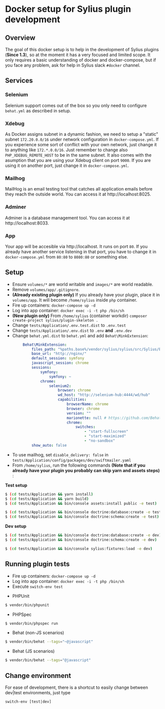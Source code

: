 # Docker setup for Sylius plugin development

## Overview

The goal of this docker setup is to help in the development of Sylius plugins (**Since 1.3**), so at the moment it has a very focused and limited scope. It only requires a basic understanding of docker and docker-compose, but if you face any problem, ask for help in Sylius slack `#docker` channel.

## Services

### Selenium
Selenium support comes out of the box so you only need to configure `behat.yml` as described in setup.

### Xdebug
As Docker assigns subnet in a dynamic fashion, we need to setup a "static" subnet `172.20.0.0/16` under network configuration in `docker-compose.yml`. If you experience some sort of conflict with your own network, just change it to anything like `172.*.0.0/16`. Just remember to change also `PHP_XDEBUG_REMOTE_HOST` to be in the same subnet. It also comes with the asumption that you are using your Xdebug client on port `9000`. If you are using it on another port, just change it in `docker-compose.yml`.

### Mailhog
MailHog is an email testing tool that catches all application emails before they reach the outside world. You can access it at http://localhost:8025.

### Adminer
Adminer is a database management tool. You can access it at http://localhost:8033.

### App
Your app will be accesible via http://localhost. It runs on port `80`. If you already have another service listening in that port, you have to change it in `docker-compose.yml` from `80:80` to `8080:80` or something else.

## Setup
* Ensure `volumes/*` are world writable and `images/*` are world readable.
* Remove `volumes/app/.gitignore`.
* **(Already existing plugin only)** If you already have your plugin, place it in `volumes/app`. It will become `/home/sylius` inside `php` container.
* Fire up containers: `docker-compose up -d`
* Log into app container: `docker exec -i -t php /bin/sh`
* **(New plugin only)** From `/home/sylius` (container workdir) `composer create-project sylius/plugin-skeleton .`
* Change `tests/Application/.env.test.dist` to `.env.test`
* Change `tests/Application/.env.dist` to `.env` **and** `.env.dev`
* Change `behat.yml.dist` to `behat.yml` and add `Behat\MinkExtension`:
```yaml
        Behat\MinkExtension:
            files_path: "%paths.base%/vendor/sylius/sylius/src/Sylius/Behat/Resources/fixtures/"
            base_url: "http://nginx/"
            default_session: symfony
            javascript_session: chrome
            sessions:
                symfony:
                    symfony: ~
                chrome:
                    selenium2:
                        browser: chrome
                        wd_host: "http://selenium-hub:4444/wd/hub"
                        capabilities:
                            browserName: chrome
                            browser: chrome
                            version: ""
                            marionette: null # https://github.com/Behat/MinkExtension/pull/311
                            chrome:
                                switches:
                                    - "start-fullscreen"
                                    - "start-maximized"
                                    - "no-sandbox"
            show_auto: false
```
* To use mailhog, set `disable_delivery: false` in `tests/Application/config/packages/dev/swiftmailer.yaml`
* From `/home/sylius`, run the following commands **(Note that if you already have your plugin you probably can skip yarn and assets steps)** :

**Test setup**
```bash
$ (cd tests/Application && yarn install)
$ (cd tests/Application && yarn build)
$ (cd tests/Application && bin/console assets:install public -e test)

$ (cd tests/Application && bin/console doctrine:database:create -e test)
$ (cd tests/Application && bin/console doctrine:schema:create -e test)
```

**Dev setup**
```bash
$ (cd tests/Application && bin/console doctrine:database:create -e dev)
$ (cd tests/Application && bin/console doctrine:schema:create -e dev)

$ (cd tests/Application && bin/console sylius:fixtures:load -e dev)
```

## Running plugin tests

* Fire up containers: `docker-compose up -d`
* Log into app container: `docker exec -i -t php /bin/sh`
* Execute `switch-env test`

- PHPUnit

```bash
$ vendor/bin/phpunit
```

- PHPSpec

```bash
$ vendor/bin/phpspec run
```

- Behat (non-JS scenarios)

```bash
$ vendor/bin/behat --tags="~@javascript"
```

- Behat (JS scenarios)

```bash
$ vendor/bin/behat --tags="@javascript"
```

## Change environment

For ease of development, there is a shortcut to easily change between dev|test environments, just type

```
switch-env [test|dev]
```
